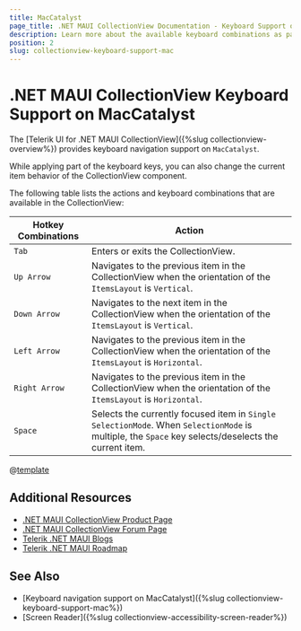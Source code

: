 ```yaml
---
title: MacCatalyst
page_title: .NET MAUI CollectionView Documentation - Keyboard Support on MacCatalyst
description: Learn more about the available keyboard combinations as part of the supported Telerik UI for .NET MAUI CollectionView accessibility standards.
position: 2
slug: collectionview-keyboard-support-mac
---
```


# .NET MAUI CollectionView Keyboard Support on MacCatalyst

The [Telerik UI for .NET MAUI CollectionView]({%slug collectionview-overview%}) provides keyboard navigation support on `MacCatalyst`.

While applying part of the keyboard keys, you can also change the current item behavior of the CollectionView component.

The following table lists the actions and keyboard combinations that are available in the CollectionView:

| Hotkey Combinations  | Action |
| -------------------- | ------ |
| `Tab` | Enters or exits the CollectionView. |
| `Up Arrow` | Navigates to the previous item in the CollectionView when the orientation of the `ItemsLayout` is `Vertical`. |
| `Down Arrow` | Navigates to the next item in the CollectionView when the orientation of the `ItemsLayout` is `Vertical`. |
| `Left Arrow` | Navigates to the previous item in the CollectionView when the orientation of the `ItemsLayout` is `Horizontal`. |
| `Right Arrow` | Navigates to the previous item in the CollectionView when the orientation of the `ItemsLayout` is `Horizontal`. |
| `Space` | Selects the currently focused item in `Single` `SelectionMode`. When `SelectionMode` is multiple, the `Space` key selects/deselects the current item. |

@[template](/_contentTemplates/common/collectionview.md#collectionview-keyboard-notes)

## Additional Resources

- [.NET MAUI CollectionView Product Page](https://www.telerik.com/maui-ui/collectionview)
- [.NET MAUI CollectionView Forum Page](https://www.telerik.com/forums/maui?tagId=1829)
- [Telerik .NET MAUI Blogs](https://www.telerik.com/blogs/mobile-net-maui)
- [Telerik .NET MAUI Roadmap](https://www.telerik.com/support/whats-new/maui-ui/roadmap)

## See Also

- [Keyboard navigation support on MacCatalyst]({%slug collectionview-keyboard-support-mac%})
- [Screen Reader]({%slug collectionview-accessibility-screen-reader%})